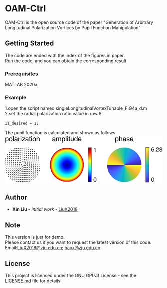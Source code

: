 # OAM-Ctrl

OAM-Ctrl is the open source code of the paper "Generation of Arbitrary Longitudinal Polarization Vortices by Pupil Function Manipulation"

## Getting Started

The code are ended with the index of the figures in paper.  
Run the code, and you can obtain the corresponding result.

### Prerequisites

MATLAB 2020a

### Example

1.open the script named singleLongitudinalVortexTunable_FIG4a_d.m  
2.set the radial polarization ratio value in row 8  
```
Iz_desired = 1;
```
The pupil function is calculated and shown as follows  
![image](https://github.com/Hao-Laboratory/OAM-Ctrl/blob/master/OAM-Ctrl/data/Pupil%20Function.png)

## Author

* **Xin Liu** - *Initial work* - [LiuX2018](https://github.com/LiuX2018)

## Note

This version is just for demo.  
Please contact us if you want to request the latest version of this code.  
Email:LiuX2018@zju.edu.cn; haox@zju.edu.cn

## License

This project is licensed under the GNU GPLv3 License - see the [LICENSE.md](LICENSE.md) file for details
